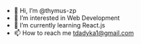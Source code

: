 - 👋 Hi, I’m @thymus-zp
- 👀 I’m interested in Web Development
- 🌱 I’m currently learning React.js
- 📫 How to reach me tdadyka1@gmail.com





<!---
thymus-zp/thymus-zp is a ✨ special ✨ repository because its `README.md` (this file) appears on your GitHub profile.
You can click the Preview link to take a look at your changes.
--->

